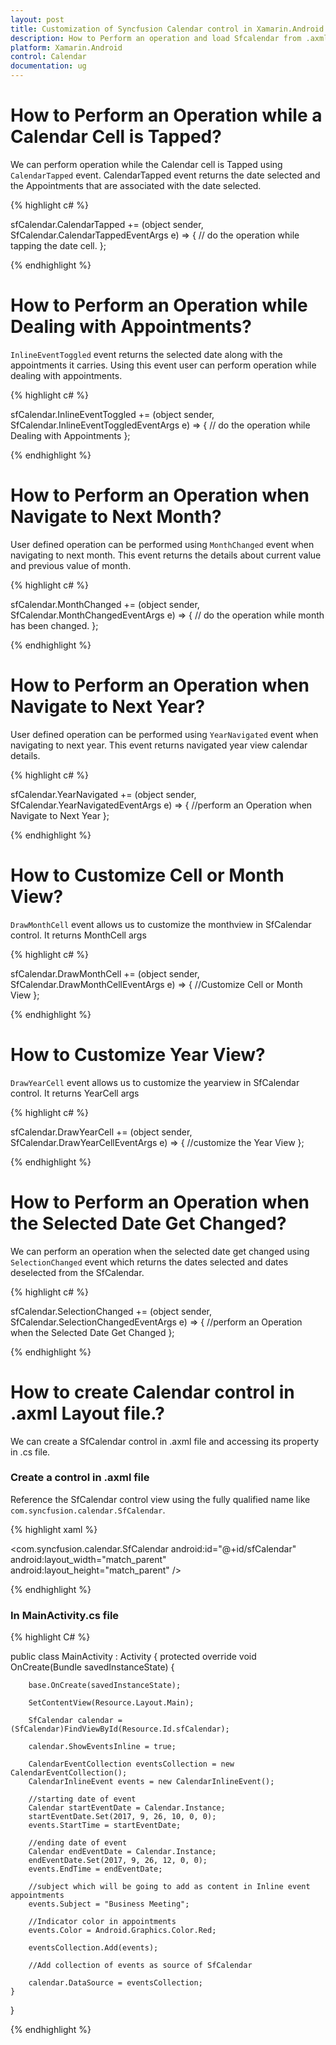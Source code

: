 ```yaml
---
layout: post
title: Customization of Syncfusion Calendar control in Xamarin.Android.
description: How to Perform an operation and load Sfcalendar from .axml layout.
platform: Xamarin.Android
control: Calendar
documentation: ug
---
```


# How to Perform an Operation while a Calendar Cell is Tapped?

We can perform operation while the Calendar cell is Tapped using `CalendarTapped` event. CalendarTapped event returns the date selected and the Appointments that are associated with the date selected.

{% highlight c# %}
	
sfCalendar.CalendarTapped += (object sender, SfCalendar.CalendarTappedEventArgs e) =>
{
    // do the operation while tapping the date cell.
};

{% endhighlight %}

# How to Perform an Operation while Dealing with Appointments?

`InlineEventToggled` event returns the selected date along with the appointments it carries. Using this event user can perform operation while dealing with appointments.

{% highlight c# %}
	
sfCalendar.InlineEventToggled += (object sender, SfCalendar.InlineEventToggledEventArgs e) =>
{
    // do the operation while Dealing with Appointments
};

{% endhighlight %}

# How to Perform an Operation when Navigate to Next Month?

User defined operation can be performed using `MonthChanged` event when navigating to next month. This event returns the details about current value and previous value of month.

{% highlight c# %}
	
sfCalendar.MonthChanged += (object sender, SfCalendar.MonthChangedEventArgs e) =>
{
    // do the operation while month has been changed.
};

{% endhighlight %}

# How to Perform an Operation when Navigate to Next Year?

User defined operation can be performed using `YearNavigated` event when navigating to next year. This event returns navigated year view calendar details.

{% highlight c# %}
	
sfCalendar.YearNavigated += (object sender, SfCalendar.YearNavigatedEventArgs e) =>
{
    //perform an Operation when Navigate to Next Year
};
		
{% endhighlight %}

# How to Customize Cell or Month View?

`DrawMonthCell` event allows us to customize the monthview in SfCalendar control. It returns MonthCell args

{% highlight c# %}

sfCalendar.DrawMonthCell += (object sender, SfCalendar.DrawMonthCellEventArgs e) =>
{
    //Customize Cell or Month View
};

{% endhighlight %}

# How to Customize Year View?

`DrawYearCell` event allows us to customize the yearview in  SfCalendar control. It returns YearCell args

{% highlight c# %}

sfCalendar.DrawYearCell += (object sender, SfCalendar.DrawYearCellEventArgs e) =>
{
    //customize the Year View
};

{% endhighlight %}


# How to Perform an Operation when the Selected Date Get Changed?

We can perform an operation when the selected date get changed using `SelectionChanged` event which returns the dates selected and dates deselected from the SfCalendar.

{% highlight c# %}

sfCalendar.SelectionChanged += (object sender, SfCalendar.SelectionChangedEventArgs e) =>
{
    //perform an Operation when the Selected Date Get Changed
};

{% endhighlight %}

# How to create Calendar control in .axml Layout file.?

We can create a SfCalendar control in .axml file and accessing its property in .cs file.

### Create a control in .axml file

Reference the SfCalendar control view using the fully qualified name like `com.syncfusion.calendar.SfCalendar`.

{% highlight xaml %}

<?xml version="1.0" encoding="utf-8"?>
<LinearLayout xmlns:android="http://schemas.android.com/apk/res/android"
android:orientation="vertical"
android:layout_width="match_parent"
android:layout_height="match_parent">
        <com.syncfusion.calendar.SfCalendar
            android:id="@+id/sfCalendar"
            android:layout_width="match_parent"
            android:layout_height="match_parent" />
</LinearLayout>

{% endhighlight %}

### In MainActivity.cs file

{% highlight C# %}

public class MainActivity : Activity
{
    protected override void OnCreate(Bundle savedInstanceState)
    {
    
        base.OnCreate(savedInstanceState);

        SetContentView(Resource.Layout.Main);

        SfCalendar calendar = (SfCalendar)FindViewById(Resource.Id.sfCalendar);

        calendar.ShowEventsInline = true;

        CalendarEventCollection eventsCollection = new CalendarEventCollection();
        CalendarInlineEvent events = new CalendarInlineEvent();

        //starting date of event
        Calendar startEventDate = Calendar.Instance;
        startEventDate.Set(2017, 9, 26, 10, 0, 0);
        events.StartTime = startEventDate;

        //ending date of event
        Calendar endEventDate = Calendar.Instance;
        endEventDate.Set(2017, 9, 26, 12, 0, 0);
        events.EndTime = endEventDate;

        //subject which will be going to add as content in Inline event appointments
        events.Subject = "Business Meeting";

        //Indicator color in appointments
        events.Color = Android.Graphics.Color.Red;

        eventsCollection.Add(events);

        //Add collection of events as source of SfCalendar

        calendar.DataSource = eventsCollection;
    }
}

{% endhighlight %}
